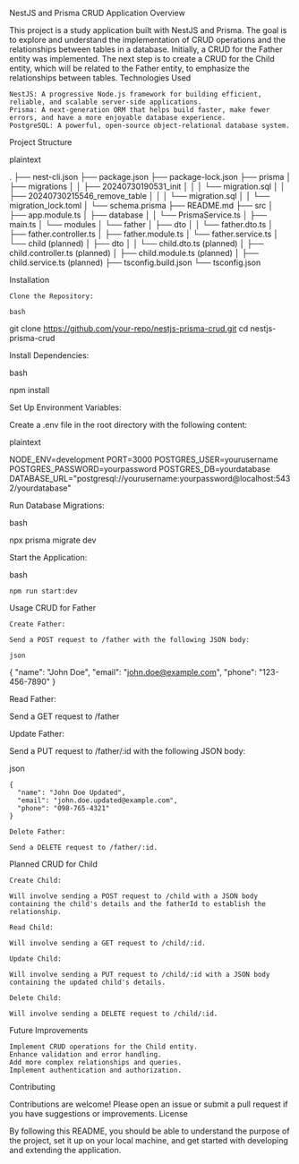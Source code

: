NestJS and Prisma CRUD Application
Overview

This project is a study application built with NestJS and Prisma. The goal is to explore and understand the implementation of CRUD operations and the relationships between tables in a database. Initially, a CRUD for the Father entity was implemented. The next step is to create a CRUD for the Child entity, which will be related to the Father entity, to emphasize the relationships between tables.
Technologies Used

    NestJS: A progressive Node.js framework for building efficient, reliable, and scalable server-side applications.
    Prisma: A next-generation ORM that helps build faster, make fewer errors, and have a more enjoyable database experience.
    PostgreSQL: A powerful, open-source object-relational database system.

Project Structure

plaintext

.
├── nest-cli.json
├── package.json
├── package-lock.json
├── prisma
│   ├── migrations
│   │   ├── 20240730190531_init
│   │   │   └── migration.sql
│   │   ├── 20240730215546_remove_table
│   │   │   └── migration.sql
│   │   └── migration_lock.toml
│   └── schema.prisma
├── README.md
├── src
│   ├── app.module.ts
│   ├── database
│   │   └── PrismaService.ts
│   ├── main.ts
│   └── modules
│       └── father
│           ├── dto
│           │   └── father.dto.ts
│           ├── father.controller.ts
│           ├── father.module.ts
│           └── father.service.ts
│       └── child (planned)
│           ├── dto
│           │   └── child.dto.ts (planned) 
│           ├── child.controller.ts (planned)
│           ├── child.module.ts (planned)
│           ├── child.service.ts (planned)
├── tsconfig.build.json
└── tsconfig.json


Installation

    Clone the Repository:

    bash

git clone https://github.com/your-repo/nestjs-prisma-crud.git
cd nestjs-prisma-crud

Install Dependencies:

bash

npm install

Set Up Environment Variables:

Create a .env file in the root directory with the following content:

plaintext

NODE_ENV=development
PORT=3000
POSTGRES_USER=yourusername
POSTGRES_PASSWORD=yourpassword
POSTGRES_DB=yourdatabase
DATABASE_URL="postgresql://yourusername:yourpassword@localhost:5432/yourdatabase"

Run Database Migrations:

bash

npx prisma migrate dev

Start the Application:

bash

    npm run start:dev

Usage
CRUD for Father

    Create Father:

    Send a POST request to /father with the following JSON body:

    json

{
  "name": "John Doe",
  "email": "john.doe@example.com",
  "phone": "123-456-7890"
}

Read Father:

Send a GET request to /father

Update Father:

Send a PUT request to /father/:id with the following JSON body:

json

    {
      "name": "John Doe Updated",
      "email": "john.doe.updated@example.com",
      "phone": "098-765-4321"
    }

    Delete Father:

    Send a DELETE request to /father/:id.

Planned CRUD for Child

    Create Child:

    Will involve sending a POST request to /child with a JSON body containing the child's details and the fatherId to establish the relationship.

    Read Child:

    Will involve sending a GET request to /child/:id.

    Update Child:

    Will involve sending a PUT request to /child/:id with a JSON body containing the updated child's details.

    Delete Child:

    Will involve sending a DELETE request to /child/:id.

Future Improvements

    Implement CRUD operations for the Child entity.
    Enhance validation and error handling.
    Add more complex relationships and queries.
    Implement authentication and authorization.

Contributing

Contributions are welcome! Please open an issue or submit a pull request if you have suggestions or improvements.
License

By following this README, you should be able to understand the purpose of the project, set it up on your local machine, and get started with developing and extending the application.
